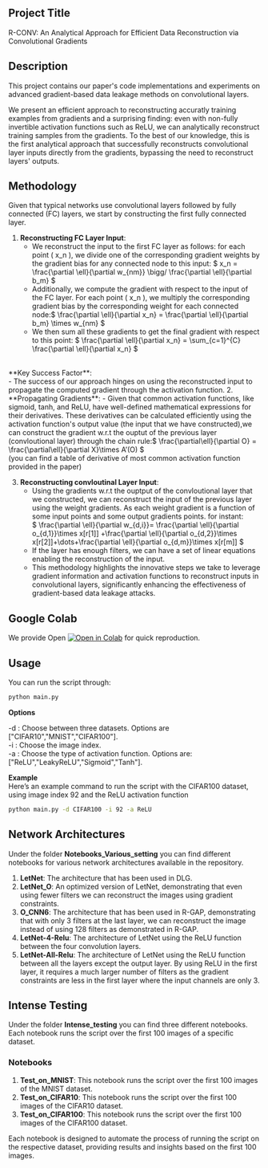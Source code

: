 ## Project Title
R-CONV: An Analytical Approach for Efficient Data
Reconstruction via Convolutional Gradients
## Description
This project contains our paper's code implementations and experiments on advanced gradient-based data leakage methods on convolutional layers. <br>

We present an efficient approach to reconstructing accuratly training examples from gradients and a surprising finding: even with non-fully invertible activation functions such as ReLU, we can analytically reconstruct training samples from the gradients. To the best of our knowledge, this is the first analytical approach that successfully reconstructs convolutional layer inputs directly from the gradients, bypassing the need to reconstruct layers' outputs.<br>

## Methodology

Given that typical networks use convolutional layers followed by fully connected (FC) layers, we start by constructing the first fully connected layer.
1. **Reconstructing FC Layer Input**:
    - We reconstruct the input to the first FC layer as follows: for each point \( x_n \), we divide one of the corresponding gradient weights by the gradient bias for any connected node to this input: $   x_n = \frac{\partial \ell}{\partial w_{nm}} \bigg/ \frac{\partial \ell}{\partial b_m}
    $
    - Additionally, we compute the gradient with respect to the input of the FC layer. For each point \( x_n \), we multiply the corresponding gradient bias by the corresponding weight for each connected node:$
    \frac{\partial \ell}{\partial x_n} = \frac{\partial \ell}{\partial b_m} \times w_{nm}
    $
    - We then sum all these gradients to get the final gradient with respect to this point:
    $
    \frac{\partial \ell}{\partial x_n} = \sum_{c=1}^{C} \frac{\partial \ell}{\partial x_n}
    $
 <br>   
**Key Success Factor**:<br>
    - The success of our approach hinges on using the reconstructed input to propagate the computed gradient through the activation function.
2. **Propagating Gradients**:
    - Given that common activation functions, like sigmoid, tanh, and ReLU, have well-defined mathematical expressions for their derivatives. These derivatives can be calculated efficiently using the activation function's output value (the input that we have constructed),we can construct the gradient w.r.t the ouptut of the previous layer (convloutional layer) through the chain rule:$    \frac{\partial\ell}{\partial O} =  \frac{\partial\ell}{\partial X}\times A’(O) $<br>
    (you can find a table of derivative of most common activation function provided in the paper)
   
3. **Reconstructing convloutinal Layer Input**:
    - Using the gradients w.r.t the ouptput of the convloutional layer that we constructed, we can reconstruct the input of the previous layer using the weight gradients. As each weight gradient is a function of some input points and some output gradients points. for instant:<br> $    \frac{\partial \ell}{\partial w_{d,i}}= \frac{\partial \ell}{\partial o_{d,1}}\times x[r[1]] +\frac{\partial \ell}{\partial o_{d,2}}\times x[r[2]]+\dots+\frac{\partial \ell}{\partial o_{d,m}}\times x[r[m]]  $
    - If the layer has enough filters, we can have a set of linear equations enabling the reconstruction of the input.<br>
    - This methodology highlights the innovative steps we take to leverage gradient information and activation functions to reconstruct inputs in convolutional layers, significantly enhancing the effectiveness of gradient-based data leakage attacks.

## Google Colab
We provide Open [![Open in Colab](https://colab.research.google.com/assets/colab-badge.svg)](https://colab.research.google.com/drive/1JNDLk53NWFdQHV20S_oHfcLPVyo4jNYB?usp=sharing)
for quick reproduction.
## Usage
You can run the script through:
```bash
python main.py 
```
**Options**  

-d : Choose between three datasets. Options are ["CIFAR10","MNIST","CIFAR100"].<br>
-i : Choose the image index.<br>
-a : Choose the type of activation function. Options are:["ReLU","LeakyReLU","Sigmoid","Tanh"].  

**Example**<br>
Here’s an example command to run the script with the CIFAR100 dataset, using image index 92 and the ReLU activation function
```bash
python main.py -d CIFAR100 -i 92 -a ReLU
```
## Network Architectures
Under the folder **Notebooks_Various_setting** you can find different notebooks for various network architectures available in the repository.<br>
1. **LetNet**: The architecture that has been used in DLG.<br>
2. **LetNet_O**: An optimized version of LetNet, demonstrating that even using fewer filters we can reconstruct the images using gradient constraints.<br>
3. **O_CNN6**: The architecture that has been used in R-GAP, demonstrating that with only 3 filters at the last layer, we can reconstruct the image instead of using 128 filters as demonstrated in R-GAP.<br>
4. **LetNet-4-Relu**: The architecture of LetNet using the ReLU function between the four convolution layers.<br>
5. **LetNet-All-Relu**: The architecture of LetNet using the ReLU function between all the layers except the output layer. By using ReLU in the first layer, it requires a much larger number of filters as the gradient constraints are less in the first layer where the input channels are only 3.<br>

## Intense Testing

Under the folder **Intense_testing** you can find three different notebooks. Each notebook runs the script over the first 100 images of a specific dataset.

### Notebooks

1. **Test_on_MNIST**: This notebook runs the script over the first 100 images of the MNIST dataset.
2. **Test_on_CIFAR10**: This notebook runs the script over the first 100 images of the CIFAR10 dataset.
3. **Test_on_CIFAR100**: This notebook runs the script over the first 100 images of the CIFAR100 dataset.

Each notebook is designed to automate the process of running the script on the respective dataset, providing results and insights based on the first 100 images.
